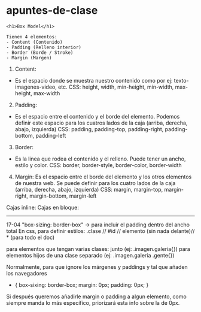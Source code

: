 # apuntes-de-clase

    <h1>Box Model</h1>

    Tienen 4 elementos:
    - Content (Contenido)
    - Padding (Relleno interior)
    - Border (Borde / Stroke)
    - Margin (Margen)

1) Content:
- Es el espacio donde se muestra nuestro contenido como por ej: texto-
imagenes-video, etc.
CSS: height, width, min-height, min-width, max-height, max-width

2) Padding:
- Es el espacio entre el contenido y el borde del elemento. Podemos definir este
espacio para los cuatros lados de la caja (arriba, derecha, abajo, izquierda)
CSS: padding, padding-top, padding-right, padding-bottom, padding-left

3) Border:
- Es la linea que rodea el contenido y el relleno. Puede tener un ancho, estilo y
color.
CSS: border, border-style, border-color, border-width

4) Margin:
Es el espacio entre el borde del elemento y los otros elementos de nuestra web.
Se puede definir para los cuatro lados de la caja (arriba, derecha, abajo, izquierda)
CSS: margin, margin-top, margin-right, margin-bottom, margin-left

Cajas inline: <span> </span>
Cajas en bloque: <div> </div>
_______________________________________

17-04
"box-sizing: border-box" -> para incluir el padding dentro del ancho total
En css, para definir estilos: .clase // #id // elemento  (sin nada delante)// * (para todo el doc)

para elementos que tengan varias clases: junto (ej: .imagen.galeria{})
para elementos hijos de una clase separado (ej: .imagen.galeria .gente{})

Normalmente, para que ignore los márgenes y paddings y tal que añaden los navegadores
* {
    box-sixing: border-box;
    margin: 0px;
    padding: 0px;
}

Si después queremos añadirle margin o padding a algun elemento, como siempre manda lo más específico, priorizará esta info sobre la de 0px.




